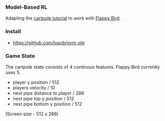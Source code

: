 ### Model-Based RL 
Adapting the [cartpole tutorial](https://medium.com/@awjuliani/simple-reinforcement-learning-with-tensorflow-part-3-model-based-rl-9a6fe0cce99#.azb6u5164) to work with [Flappy Bird](https://gym.openai.com/envs/FlappyBird-v0).  

### Install
- https://github.com/lusob/gym-ple

### Game State
The cartpole state consists of 4 continous features. Flappy Bird currently uses 5.

- player y position / 512
- players velocity / 10
- next pipe distance to player / 288
- next pipe top y position / 512
- next pipe bottom y position / 512

(Screen size - 512 x 288)